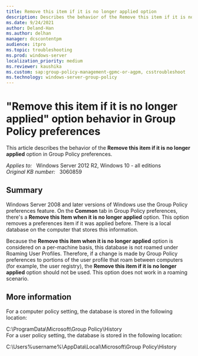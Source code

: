 ```yaml
---
title: Remove this item if it is no longer applied option
description: Describes the behavior of the Remove this item if it is no longer applied option in Group Policy preferences.
ms.date: 9/24/2021
author: Deland-Han
ms.author: delhan
manager: dcscontentpm
audience: itpro
ms.topic: troubleshooting
ms.prod: windows-server
localization_priority: medium
ms.reviewer: kaushika
ms.custom: sap:group-policy-management-gpmc-or-agpm, csstroubleshoot
ms.technology: windows-server-group-policy
---
```

# "Remove this item if it is no longer applied" option behavior in Group Policy preferences

This article describes the behavior of the **Remove this item if it is no longer applied** option in Group Policy preferences.

_Applies to:_ &nbsp; Windows Server 2012 R2, Windows 10 - all editions  
_Original KB number:_ &nbsp; 3060859

## Summary

Windows Server 2008 and later versions of Windows use the Group Policy preferences feature. On the **Common**  tab in Group Policy preferences, there's a **Remove this Item when it is no longer applied**  option. This option removes a preferences item if it was applied before. There is a local database on the computer that stores this information.  

Because the **Remove this item when it is no longer applied**  option is considered on a per-machine basis, this database is not roamed under Roaming User Profiles. Therefore, if a change is made by Group Policy preferences to portions of the user profile that roam between computers (for example, the user registry), the **Remove this item if it is no longer applied**  option should not be used. This option does not work in a roaming scenario.

## More information

For a computer policy setting, the database is stored in the following location:

C:\ProgramData\Microsoft\Group Policy\History  
For a user policy setting, the database is stored in the following location:

C:\Users\%username%\AppData\Local\Microsoft\Group Policy\History
